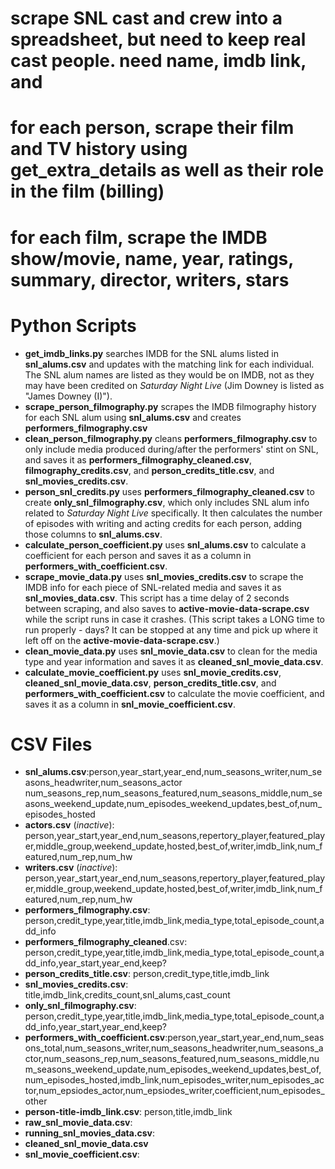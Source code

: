 # scrape SNL cast and crew into a spreadsheet, but need to keep real cast people. need name, imdb link, and
# for each person, scrape their film and TV history using get_extra_details as well as their role in the film (billing)
# for each film, scrape the IMDB show/movie, name, year, ratings, summary, director, writers, stars
#

# Python Scripts 
* **get_imdb_links.py** searches IMDB for the SNL alums listed in **snl_alums.csv** and updates with the matching link for each individual. The SNL alum names are listed as they would be on IMDB, not as they may have been credited on *Saturday Night Live* (Jim Downey is listed as "James Downey (I)").  
* **scrape_person_filmography.py** scrapes the IMDB filmography history for each SNL alum using **snl_alums.csv** and creates **performers_filmography.csv**
* **clean_person_filmography.py** cleans **performers_filmography.csv** to only include media produced during/after the performers' stint on SNL, and saves it as **performers_filmography_cleaned.csv**, **filmography_credits.csv**, and **person_credits_title.csv**, and **snl_movies_credits.csv**.
* **person_snl_credits.py** uses **performers_filmography_cleaned.csv** to create **only_snl_filmography.csv**, which only includes SNL alum info related to *Saturday Night Live* specifically. It then calculates the number of episodes with writing and acting credits for each person, adding those columns to **snl_alums.csv**.
* **calculate_person_coefficient.py** uses **snl_alums.csv** to calculate a coefficient for each person and saves it as a column in **performers_with_coefficient.csv**. 
* **scrape_movie_data.py** uses **snl_movies_credits.csv** to scrape the IMDB info for each piece of SNL-related media and saves it as **snl_movies_data.csv**. This script has a time delay of 2 seconds between scraping, and also saves to **active-movie-data-scrape.csv** while the script runs in case it crashes. (This script takes a LONG time to run properly - days? It can be stopped at any time and pick up where it left off on the **active-movie-data-scrape.csv**.)
* **clean_movie_data.py** uses **snl_movie_data.csv** to clean for the media type and year information and saves it as **cleaned_snl_movie_data.csv**. 
* **calculate_movie_coefficient.py** uses **snl_movie_credits.csv**, **cleaned_snl_movie_data.csv**, **person_credits_title.csv**, and **performers_with_coefficient.csv** to calculate the movie coefficient, and saves it as a column in **snl_movie_coefficient.csv**.

# CSV Files 
* **snl_alums.csv**:person,year_start,year_end,num_seasons_writer,num_seasons_headwriter,num_seasons_actor	num_seasons_rep,num_seasons_featured,num_seasons_middle,num_seasons_weekend_update,num_episodes_weekend_updates,best_of,num_episodes_hosted
* **actors.csv** (*inactive*): person,year_start,year_end,num_seasons,repertory_player,featured_player,middle_group,weekend_update,hosted,best_of,writer,imdb_link,num_featured,num_rep,num_hw
* **writers.csv** (*inactive*): person,year_start,year_end,num_seasons,repertory_player,featured_player,middle_group,weekend_update,hosted,best_of,writer,imdb_link,num_featured,num_rep,num_hw
* **performers_filmography.csv**: person,credit_type,year,title,imdb_link,media_type,total_episode_count,add_info
* **performers_filmography_cleaned**.csv: person,credit_type,year,title,imdb_link,media_type,total_episode_count,add_info,year_start,year_end,keep?
* **person_credits_title.csv**: person,credit_type,title,imdb_link
* **snl_movies_credits.csv**: title,imdb_link,credits_count,snl_alums,cast_count
* **only_snl_filmography.csv**: person,credit_type,year,title,imdb_link,media_type,total_episode_count,add_info,year_start,year_end,keep?
* **performers_with_coefficient.csv**:person,year_start,year_end,num_seasons_total,num_seasons_writer,num_seasons_headwriter,num_seasons_actor,num_seasons_rep,num_seasons_featured,num_seasons_middle,num_seasons_weekend_update,num_episodes_weekend_updates,best_of,num_episodes_hosted,imdb_link,num_episodes_writer,num_episodes_actor,num_epsiodes_actor,num_epsiodes_writer,coefficient,num_episodes_other
* **person-title-imdb_link.csv**: person,title,imdb_link
* **raw_snl_movie_data.csv**: 
* **running_snl_movies_data.csv**: 
* **cleaned_snl_movie_data.csv**
* **snl_movie_coefficient.csv**:
